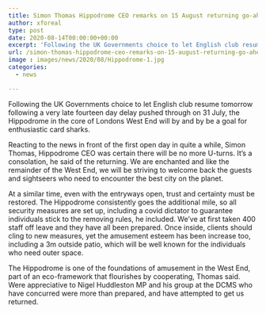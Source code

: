 ```yaml
---
title: Simon Thomas Hippodrome CEO remarks on 15 August returning go-ahead
author: xforeal 
type: post
date: 2020-08-14T00:00:00+00:00
excerpt: 'Following the UK Governments choice to let English club resume tomorrow following a very late fourteen day delay pushed through on 31 July, the Hippodrome in the core of Londons West End will by and by be a goal for devoted gamblers '
url: /simon-thomas-hippodrome-ceo-remarks-on-15-august-returning-go-ahead/
image : images/news/2020/08/Hippodrome-1.jpg
categories:
  - news

---
```

Following the UK Governments choice to let English club resume tomorrow following a very late fourteen day delay pushed through on 31 July, the Hippodrome in the core of Londons West End will by and by be a goal for enthusiastic card sharks. 

Reacting to the news in front of the first open day in quite a while, Simon Thomas, Hippodrome CEO was certain there will be no more U-turns. It&#8217;s a consolation, he said of the returning. We are enchanted and like the remainder of the West End, we will be striving to welcome back the guests and sightseers who need to encounter the best city on the planet. 

At a similar time, even with the entryways open, trust and certainty must be restored. The Hippodrome consistently goes the additional mile, so all security measures are set up, including a covid dictator to guarantee individuals stick to the removing rules, he included. We&#8217;ve at first taken 400 staff off leave and they have all been prepared. Once inside, clients should cling to new measures, yet the amusement esteem has been increase too, including a 3m outside patio, which will be well known for the individuals who need outer space. 

The Hippodrome is one of the foundations of amusement in the West End, part of an eco-framework that flourishes by cooperating, Thomas said. Were appreciative to Nigel Huddleston MP and his group at the DCMS who have concurred were more than prepared, and have attempted to get us returned.